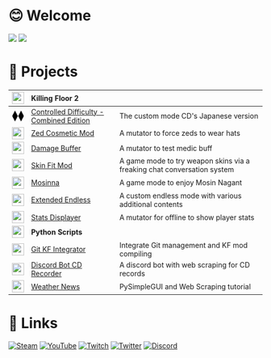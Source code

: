 # 😊 Welcome
![](https://github-readme-stats.vercel.app/api?username=Asapi1020&hide_border=true&theme=shadow_green&show_icons=true&count_private=true&exclude_repo=DIscordMessage) ![](https://github-readme-stats.vercel.app/api/top-langs/?username=Asapi1020&layout=compact&hide_border=true&exclude_repo=DIscordMessage&theme=shadow_green)

# 📂 Projects
|<img src="https://wiki.killingfloor2.com/images/7/7a/KF2_Icon.png" width="24" height="24" align="top">|**Killing Floor 2**||
|-|:-|-|
|<img src="CD.png" width="24" height="24" align="top">|[Controlled Difficulty - Combined Edition](https://github.com/Asapi1020/CD-Combined-Edition)|The custom mode CD's Japanese version|
|<img src="https://simpleicons.org/icons/unrealengine.svg" width="24" height="24" align="top">|[Zed Cosmetic Mod](https://github.com/Asapi1020/ZedCosmeticMut)|A mutator to force zeds to wear hats|
|<img src="https://simpleicons.org/icons/unrealengine.svg" width="24" height="24" align="top">|[Damage Buffer](https://github.com/Asapi1020/DamagBuffer)|A mutator to test medic buff|
|<img src="https://simpleicons.org/icons/unrealengine.svg" width="24" height="24" align="top">|[Skin Fit Mod](https://github.com/Asapi1020/SkinFitMod)|A game mode to try weapon skins via a freaking chat conversation system|
|<img src="https://simpleicons.org/icons/unrealengine.svg" width="24" height="24" align="top">|[Mosinna](https://github.com/Asapi1020/Mosinna)|A game mode to enjoy Mosin Nagant|
|<img src="https://simpleicons.org/icons/unrealengine.svg" width="24" height="24" align="top">|[Extended Endless](https://github.com/Asapi1020/Extended-Endless)|A custom endless mode with various additional contents|
|<img src="https://simpleicons.org/icons/unrealengine.svg" width="24" height="24" align="top">|[Stats Displayer](https://github.com/Asapi1020/StatsDisplayer)|A mutator for offline to show player stats|
|<img src="https://upload.wikimedia.org/wikipedia/commons/thumb/c/c3/Python-logo-notext.svg/1869px-Python-logo-notext.svg.png" width="24" height="24" align="top">|**Python Scripts**||
|<img src="https://simpleicons.org/icons/git.svg" width="24" height="24" align="top">|[Git KF Integrator](https://github.com/Asapi1020/Git-KF-Integrator)|Integrate Git management and KF mod compiling|
|<img src="https://simpleicons.org/icons/discord.svg" width="24" height="24" align="top">|[Discord Bot CD Recorder](https://github.com/Asapi1020/Discord-Bot-CDRecorder)|A discord bot with web scraping for CD records|
|<img src="https://simpleicons.org/icons/python.svg" width="24" height="24" align="top">|[Weather News](https://github.com/Asapi1020/WeatherNews)|PySimpleGUI and Web Scraping tutorial|

# 🔗 Links
[![Steam](https://img.shields.io/static/v1?message=Steam&logo=steam&labelColor=5c5c5c&color=003E9E&logoColor=white&label=%20)](https://steamcommunity.com/profiles/76561198930643117/)
[![YouTube](https://img.shields.io/static/v1?message=YouTube&logo=youtube&labelColor=gray&color=red&logoColor=white&label=%20)](https://www.youtube.com/@asapi1020)
[![Twitch](https://img.shields.io/static/v1?message=Twitch&logo=twitch&labelColor=gray&color=purple&logoColor=white&label=%20)](https://www.twitch.tv/asapi1020)
[![Twitter](https://img.shields.io/static/v1?message=Twitter&logo=twitter&labelColor=gray&color=blue&logoColor=white&label=%20)](https://twitter.com/1020_asapi)
[![Discord](https://img.shields.io/static/v1?message=Discord&logo=discord&labelColor=gray&color=4089DE&logoColor=white&label=%20)](https://discord.gg/wCRd58ZwHD)
